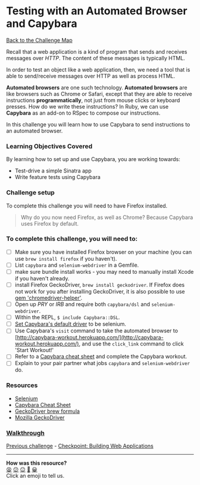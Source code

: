 # Testing with an Automated Browser and Capybara

[Back to the Challenge Map](README.md)

Recall that a web application is a kind of program that sends and receives messages over *HTTP*. The content of these messages is typically HTML.

In order to test an object like a web application, then, we need a tool that is able to send/receive messages over HTTP as well as process HTML.

**Automated browsers** are one such technology. **Automated browsers** are like browsers such as Chrome or Safari, except that they are able to receive instructions **programmatically**, not just from mouse clicks or keyboard presses. How do we write these instructions? In Ruby, we can use **Capybara** as an add-on to RSpec to compose our instructions.

In this challenge you will learn how to use Capybara to send instructions to an automated browser.

### Learning Objectives Covered

By learning how to set up and use Capybara, you are working towards:

* Test-drive a simple Sinatra app
* Write feature tests using Capybara

### Challenge setup

To complete this challenge you will need to have Firefox installed.

> Why do you now need Firefox, as well as Chrome? Because Capybara uses Firefox by default.

### To complete this challenge, you will need to:

- [ ] Make sure you have installed Firefox browser on your machine (you can use `brew install firefox` if you haven't).
- [ ] List `capybara` and `selenium-webdriver` in a Gemfile.
- [ ] make sure bundle install works - you may need to manually install Xcode if you haven't already.
- [ ] install Firefox GeckoDriver, `brew install geckodriver`. If Firefox does not work for you after installing GeckoDriver, it is also possible to use [gem 'chromedriver-helper'](https://github.com/flavorjones/chromedriver-helper).
- [ ] Open up *PRY* or *IRB* and require both `capybara/dsl` and `selenium-webdriver`.
- [ ] Within the REPL, `$ include Capybara::DSL`.
- [ ] [Set Capybara's default driver](https://github.com/jnicklas/capybara#selecting-the-driver) to be selenium.
- [ ] Use Capybara's `visit` command to take the automated browser to [http://capybara-workout.herokuapp.com/](http://capybara-workout.herokuapp.com/), and use the `click_link` command to click 'Start Workout!'
- [ ] Refer to a [Capybara cheat sheet](https://thoughtbot.com/upcase/test-driven-rails-resources/capybara.pdf) and complete the Capybara workout.
- [ ] Explain to your pair partner what jobs `capybara` and `selenium-webdriver` do.

### Resources

- [Selenium](http://www.seleniumhq.org/)
- [Capybara Cheat Sheet](https://thoughtbot.com/upcase/test-driven-rails-resources/capybara.pdf)
- [GeckoDriver brew formula](https://formulae.brew.sh/formula/geckodriver)
- [Mozilla GeckoDriver](https://github.com/mozilla/geckodriver)

### [Walkthrough](walkthroughs/testing_with_capybara.md)

[Previous challenge](sinatra_using_the_chrome_devtools.md) - [Checkpoint: Building Web Applications](checkpoint_web_applications.md)

<!-- BEGIN GENERATED SECTION DO NOT EDIT -->

---

**How was this resource?**  
[😫](https://airtable.com/shrUJ3t7KLMqVRFKR?prefill_Repository=makersacademy/course&prefill_File=apprenticeships_intro_to_the_web/testing_with_capybara.md&prefill_Sentiment=😫) [😕](https://airtable.com/shrUJ3t7KLMqVRFKR?prefill_Repository=makersacademy/course&prefill_File=apprenticeships_intro_to_the_web/testing_with_capybara.md&prefill_Sentiment=😕) [😐](https://airtable.com/shrUJ3t7KLMqVRFKR?prefill_Repository=makersacademy/course&prefill_File=apprenticeships_intro_to_the_web/testing_with_capybara.md&prefill_Sentiment=😐) [🙂](https://airtable.com/shrUJ3t7KLMqVRFKR?prefill_Repository=makersacademy/course&prefill_File=apprenticeships_intro_to_the_web/testing_with_capybara.md&prefill_Sentiment=🙂) [😀](https://airtable.com/shrUJ3t7KLMqVRFKR?prefill_Repository=makersacademy/course&prefill_File=apprenticeships_intro_to_the_web/testing_with_capybara.md&prefill_Sentiment=😀)  
Click an emoji to tell us.

<!-- END GENERATED SECTION DO NOT EDIT -->

